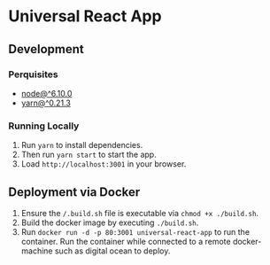 # Universal React App

## Development
 
### Perquisites

- [node@^6.10.0](https://nodejs.org/en/)
- [yarn@^0.21.3](https://yarnpkg.com/en/)

### Running Locally

1. Run `yarn` to install dependencies.
2. Then run `yarn start` to start the app.
3. Load `http://localhost:3001` in your browser.

## Deployment via Docker

1. Ensure the `/.build.sh` file is executable via `chmod +x ./build.sh`.
2. Build the docker image by executing `./build.sh`.
3. Run `docker run -d -p 80:3001 universal-react-app` to run the container. Run the container while connected to a remote docker-machine such as digital ocean to deploy.

